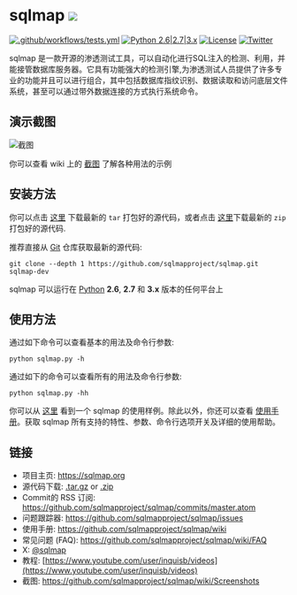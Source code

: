 # sqlmap ![](https://i.imgur.com/fe85aVR.png)

[![.github/workflows/tests.yml](https://github.com/sqlmapproject/sqlmap/actions/workflows/tests.yml/badge.svg)](https://github.com/sqlmapproject/sqlmap/actions/workflows/tests.yml) [![Python 2.6|2.7|3.x](https://img.shields.io/badge/python-2.6|2.7|3.x-yellow.svg)](https://www.python.org/) [![License](https://img.shields.io/badge/license-GPLv2-red.svg)](https://raw.githubusercontent.com/sqlmapproject/sqlmap/master/LICENSE) [![Twitter](https://img.shields.io/badge/twitter-@sqlmap-blue.svg)](https://twitter.com/sqlmap)

sqlmap 是一款开源的渗透测试工具，可以自动化进行SQL注入的检测、利用，并能接管数据库服务器。它具有功能强大的检测引擎,为渗透测试人员提供了许多专业的功能并且可以进行组合，其中包括数据库指纹识别、数据读取和访问底层文件系统，甚至可以通过带外数据连接的方式执行系统命令。

演示截图
----

![截图](https://raw.github.com/wiki/sqlmapproject/sqlmap/images/sqlmap_screenshot.png)

你可以查看 wiki 上的 [截图](https://github.com/sqlmapproject/sqlmap/wiki/Screenshots) 了解各种用法的示例

安装方法
----

你可以点击 [这里](https://github.com/sqlmapproject/sqlmap/tarball/master) 下载最新的 `tar` 打包好的源代码，或者点击 [这里](https://github.com/sqlmapproject/sqlmap/zipball/master)下载最新的 `zip` 打包好的源代码.

推荐直接从 [Git](https://github.com/sqlmapproject/sqlmap) 仓库获取最新的源代码:

    git clone --depth 1 https://github.com/sqlmapproject/sqlmap.git sqlmap-dev

sqlmap 可以运行在 [Python](https://www.python.org/download/)  **2.6**, **2.7**  和  **3.x** 版本的任何平台上

使用方法
----

通过如下命令可以查看基本的用法及命令行参数:

    python sqlmap.py -h

通过如下的命令可以查看所有的用法及命令行参数:

    python sqlmap.py -hh

你可以从 [这里](https://asciinema.org/a/46601) 看到一个 sqlmap 的使用样例。除此以外，你还可以查看 [使用手册](https://github.com/sqlmapproject/sqlmap/wiki/Usage)。获取 sqlmap 所有支持的特性、参数、命令行选项开关及详细的使用帮助。

链接
----

* 项目主页: https://sqlmap.org
* 源代码下载: [.tar.gz](https://github.com/sqlmapproject/sqlmap/tarball/master) or [.zip](https://github.com/sqlmapproject/sqlmap/zipball/master)
* Commit的 RSS 订阅: https://github.com/sqlmapproject/sqlmap/commits/master.atom
* 问题跟踪器: https://github.com/sqlmapproject/sqlmap/issues
* 使用手册: https://github.com/sqlmapproject/sqlmap/wiki
* 常见问题 (FAQ): https://github.com/sqlmapproject/sqlmap/wiki/FAQ
* X: [@sqlmap](https://twitter.com/sqlmap)
* 教程: [https://www.youtube.com/user/inquisb/videos](https://www.youtube.com/user/inquisb/videos)
* 截图: https://github.com/sqlmapproject/sqlmap/wiki/Screenshots
